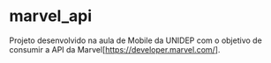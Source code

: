 # marvel_api

Projeto desenvolvido na aula de Mobile da UNIDEP com o objetivo de consumir a API da Marvel[https://developer.marvel.com/].

